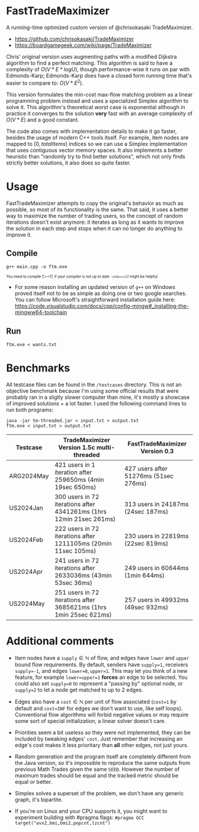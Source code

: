 # FastTradeMaximizer
A running-time optimized custom version of @chrisokasaki TradeMaximizer.

- https://github.com/chrisokasaki/TradeMaximizer
- https://boardgamegeek.com/wiki/page/TradeMaximizer

Chris' original version uses augmenting paths with a modified Dijkstra algorithm to find a perfect matching. This algorithm is said to have a complexity of $O(V * E * log U)$, though performance-wise it runs on par with Edmonds-Karp; Edmonds-Karp does have a closed form running time that's easier to compare to: $O(V * E^2)$.

This version formulates the min-cost max-flow matching problem as a linear programming problem instead and uses a specialized Simplex algorithm to solve it.  This algorithm's theoretical worst case is exponential although in practice it converges to the solution **very** fast with an average complexity of $O(V * E)$ and a good constant.

The code also comes with implementation details to make it go faster, besides the usage of modern C++ tools itself. For example, item nodes are mapped to $[0,totalItems)$ indices so we can use a Simplex implementation that uses contiguous vector memory spaces. It also implements a better heuristic than "randomly try to find better solutions", which not only finds strictly better solutions, it also does so quite faster.

# Usage

FastTradeMaximizer attempts to copy the original's behavior as much as possible, so most of its functionality is the same. That said, it uses a better way to maximize the number of trading users, so the concept of random iterations doesn't exist anymore: it iterates as long as it wants to improve the solution in each step and stops when it can no longer do anything to improve it.

## Compile

    g++ main.cpp -o ftm.exe

<sup><sup>You need to compile C++17, if your compiler is not up to date ```-std=c++17``` might be helpful.<sup><sup>

- For some reason installing an updated version of ```g++``` on Windows proved itself not to be as simple as doing one or two google searches. You can follow Microsoft's straightforward installation guide here: https://code.visualstudio.com/docs/cpp/config-mingw#_installing-the-mingww64-toolchain

## Run

    ftm.exe < wants.txt

# Benchmarks

All testcase files can be found in the ```/testcases``` directory. This is not an objective benchmark because I'm using some official results that were probably ran in a sligtly slower computer than mine, it's mostly a showcase of improved solutions + a lot faster. I used the following command lines to run both programs:

    java -jar tm-threaded.jar < input.txt > output.txt
    ftm.exe < input.txt > output.txt

| Testcase    | TradeMaximizer Version 1.5c multi-threaded                               | FastTradeMaximizer Version 0.3                     |
|-------------|--------------------------------------------------------------------------|----------------------------------------------------|
| ARG2024May  | 421 users in 1 iteration after 259650ms (4min 19sec 650ms)               | 427 users after 51276ms (51sec 276ms)              |
| US2024Jan   | 300 users in 72 iterations after 4341261ms (1hrs 12min 21sec 261ms)      | 313 users in 24187ms (24sec 187ms)                 |
| US2024Feb   | 222 users in 72 iterations after 1211105ms (20min 11sec 105ms)           | 230 users in 22819ms (22sec 819ms)                 |
| US2024Apr   | 241 users in 72 iterations after 2633036ms (43min 53sec 36ms)            | 249 users in 60644ms (1min 644ms)                  |
| US2024May   | 251 users in 72 iterations after 3685621ms (1hrs 1min 25sec 621ms)       | 257 users in 49932ms (49sec 932ms)                 |

# Additional comments

- Item nodes have a $\texttt{supply}\in\mathbb{N}$ of flow, and edges have $\texttt{lower}$ and $\texttt{upper}$ bound flow requirements. By default, senders have $\texttt{supply=1}$, receivers $\texttt{supply=-1}$, and edges $\texttt{lower=0}, \texttt{upper=1}$. This may let you think of a new feature, for example $\texttt{lower=upper=1}$ **forces** an edge to be selected. You could also set $\texttt{supply=0}$ to represent a "passing by" optional node, or $\texttt{supply=2}$ to let a node get matched to up to 2 edges.

- Edges also have a $\texttt{cost}\in\mathbb{N}$ per unit of flow associated ($\texttt{cost=1}$ by default and $\texttt{cost=INF}$ for edges we don't want to use, like self loops). Conventional flow algorithms will forbid negative values or may require some sort of special initialization, a linear solver doesn't care.

- Priorities seem a bit useless so they were not implemented, they can be included by tweaking edges' $\texttt{cost}$. Just remember that increasing an edge's cost makes it less prioritary than **all** other edges, not just yours.

- Random generation and the program itself are completely different from the Java version, so it's impossible to reproduce the same outputs from previous Math Trades given the same $\texttt{SEED}$. However the number of maximum trades should be equal and the tracked metric should be equal or better.

- Simplex solves a superset of the problem, we don't have any generic graph, it's bipartite.

- If you're on Linux and your CPU supports it, you might want to experiment building with #pragma flags: ```#pragma GCC target("avx2,bmi,bmi2,popcnt,lzcnt")```
